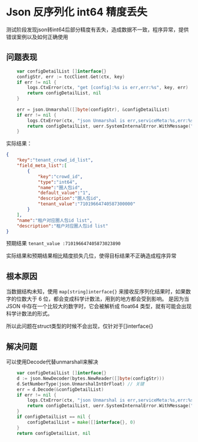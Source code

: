 # Json 反序列化 int64 精度丢失

测试阶段发现json转int64后部分精度有丢失，造成数据不一致，程序异常，提供错误案例以及如何正确使用

## **问题表现**

```Go
    var configDetailList []interface{}
	configStr, err := tccClient.Get(ctx, key)
	if err != nil {
		logs.CtxError(ctx, "get [config]:%s is err,err:%s", key, err)
		return configDetailList, nil
	}
 
	err = json.Unmarshal([]byte(configStr), &configDetailList)
	if err != nil {
		logs.CtxError(ctx, "json Unmarshal is err,serviceMeta:%s,err:%s", key, err)
		return configDetailList, uerr.SystemInternalError.WithMessage("tcc json Unmarshal is err")
	}
```

实际结果：

```json
{
    "key":"tenant_crowd_id_list",
    "field_meta_list":[
        {
            "key":"crowd_id",
            "type":"int64",
            "name":"圈人包id",
            "default_value":"1",
            "description":"圈人包id",
            "tenant_value":"71019664740587300000"
        }
    ],
    "name":"租户对应圈人包id list",
    "description":"租户对应圈人包id list"
}
```

预期结果 `tenant_value :710196647405873023890`

实际结果和预期结果相比精度损失几位，使得目标结果不正确造成程序异常

## 根本原因 

当数据结构未知，使用 `map[string]interface{}` 来接收反序列化结果时，如果数字的位数大于 6 位，都会变成科学计数法，用到的地方都会受到影响。
是因为当 JSON 中存在一个比较大的数字时，它会被解析成 float64 类型，就有可能会出现科学计数法的形式。

所以此问题在struct类型的时候不会出现，仅针对于[]interface{}

## 解决问题

可以使用Decode代替unmarshall来解决

```go
    var configDetailList []interface{}
	d := json.NewDecoder(bytes.NewReader([]byte(configStr)))
	d.SetNumberType(json.UnmarshalIntOrFloat) // 关键
	err = d.Decode(&configDetailList)
	if err != nil {
		logs.CtxError(ctx, "json Unmarshal is err,serviceMeta:%s,err:%s", key, err)
		return configDetailList, uerr.SystemInternalError.WithMessage("json Unmarshal is err")
	}
	if configDetailList == nil {
		configDetailList = make([]interface{}, 0)
	}
	return configDetailList, nil
```